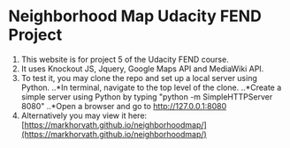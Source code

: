 # Neighborhood Map Udacity FEND Project

1. This website is for project 5 of the Udacity FEND course.
2. It uses Knockout JS, Jquery, Google Maps API and MediaWiki API.
3. To test it, you may clone the repo and set up a local server using Python.
..*In terminal, navigate to the top level of the clone.
..*Create a simple server using Python by typing "python -m SimpleHTTPServer 8080"
..*Open a browser and go to http://127.0.0.1:8080
4. Alternatively you may view it here: [https://markhorvath.github.io/neighborhoodmap/](https://markhorvath.github.io/neighborhoodmap/)